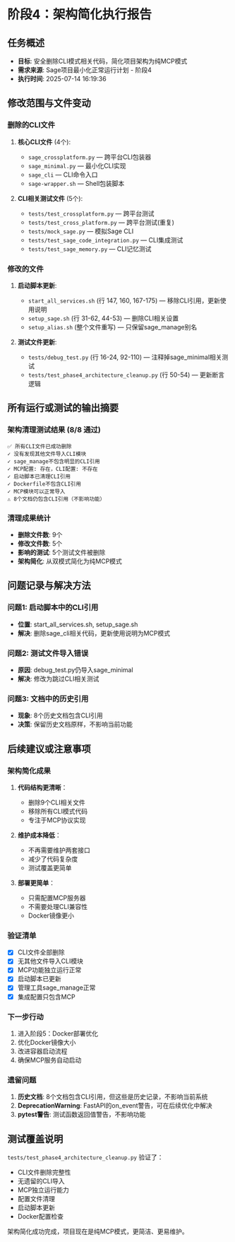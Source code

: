 # 阶段4：架构简化执行报告

## 任务概述
- **目标**: 安全删除CLI模式相关代码，简化项目架构为纯MCP模式
- **需求来源**: Sage项目最小化正常运行计划 - 阶段4
- **执行时间**: 2025-07-14 16:19:36

## 修改范围与文件变动

### 删除的CLI文件
1. **核心CLI文件** (4个):
   - `sage_crossplatform.py` — 跨平台CLI包装器
   - `sage_minimal.py` — 最小化CLI实现
   - `sage_cli` — CLI命令入口
   - `sage-wrapper.sh` — Shell包装脚本

2. **CLI相关测试文件** (5个):
   - `tests/test_crossplatform.py` — 跨平台测试
   - `tests/test_cross_platform.py` — 跨平台测试(重复)
   - `tests/mock_sage.py` — 模拟Sage CLI
   - `tests/test_sage_code_integration.py` — CLI集成测试
   - `tests/test_sage_memory.py` — CLI记忆测试

### 修改的文件
1. **启动脚本更新**:
   - `start_all_services.sh` (行 147, 160, 167-175) — 移除CLI引用，更新使用说明
   - `setup_sage.sh` (行 31-62, 44-53) — 删除CLI相关设置
   - `setup_alias.sh` (整个文件重写) — 只保留sage_manage别名

2. **测试文件更新**:
   - `tests/debug_test.py` (行 16-24, 92-110) — 注释掉sage_minimal相关测试
   - `tests/test_phase4_architecture_cleanup.py` (行 50-54) — 更新断言逻辑

## 所有运行或测试的输出摘要

### 架构清理测试结果 (8/8 通过)
```
✅ 所有CLI文件已成功删除
✓ 没有发现其他文件导入CLI模块
✓ sage_manage不包含明显的CLI引用
✓ MCP配置: 存在，CLI配置: 不存在
✓ 启动脚本已清理CLI引用
✓ Dockerfile不包含CLI引用
✓ MCP模块可以正常导入
⚠️ 8个文档仍包含CLI引用（不影响功能）
```

### 清理成果统计
- **删除文件数**: 9个
- **修改文件数**: 5个
- **影响的测试**: 5个测试文件被删除
- **架构简化**: 从双模式简化为纯MCP模式

## 问题记录与解决方法

### 问题1: 启动脚本中的CLI引用
- **位置**: start_all_services.sh, setup_sage.sh
- **解决**: 删除sage_cli相关代码，更新使用说明为MCP模式

### 问题2: 测试文件导入错误
- **原因**: debug_test.py仍导入sage_minimal
- **解决**: 修改为跳过CLI相关测试

### 问题3: 文档中的历史引用
- **现象**: 8个历史文档包含CLI引用
- **决策**: 保留历史文档原样，不影响当前功能

## 后续建议或注意事项

### 架构简化成果
1. **代码结构更清晰**：
   - 删除9个CLI相关文件
   - 移除所有CLI模式代码
   - 专注于MCP协议实现

2. **维护成本降低**：
   - 不再需要维护两套接口
   - 减少了代码复杂度
   - 测试覆盖更简单

3. **部署更简单**：
   - 只需配置MCP服务器
   - 不需要处理CLI兼容性
   - Docker镜像更小

### 验证清单
- [x] CLI文件全部删除
- [x] 无其他文件导入CLI模块
- [x] MCP功能独立运行正常
- [x] 启动脚本已更新
- [x] 管理工具sage_manage正常
- [x] 集成配置只包含MCP

### 下一步行动
1. 进入阶段5：Docker部署优化
2. 优化Docker镜像大小
3. 改进容器启动流程
4. 确保MCP服务自动启动

### 遗留问题
1. **历史文档**: 8个文档包含CLI引用，但这些是历史记录，不影响当前系统
2. **DeprecationWarning**: FastAPI的on_event警告，可在后续优化中解决
3. **pytest警告**: 测试函数返回值警告，不影响功能

## 测试覆盖说明

`tests/test_phase4_architecture_cleanup.py` 验证了：
- CLI文件删除完整性
- 无遗留的CLI导入
- MCP独立运行能力
- 配置文件清理
- 启动脚本更新
- Docker配置检查

架构简化成功完成，项目现在是纯MCP模式，更简洁、更易维护。